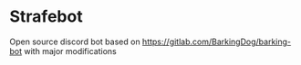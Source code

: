 # Strafebot
 Open source discord bot based on https://gitlab.com/BarkingDog/barking-bot with major modifications
